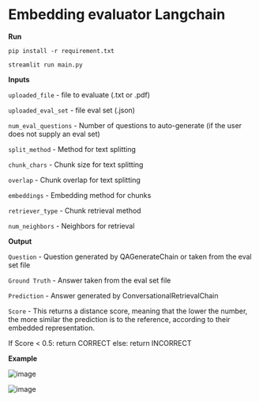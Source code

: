 # Embedding evaluator Langchain

**Run**

`pip install -r requirement.txt`

`streamlit run main.py`

**Inputs**

`uploaded_file` - file to evaluate (.txt or .pdf)

`uploaded_eval_set` - file eval set (.json)

`num_eval_questions` - Number of questions to auto-generate (if the user does not supply an eval set)

`split_method` - Method for text splitting

`chunk_chars` - Chunk size for text splitting
 
`overlap` - Chunk overlap for text splitting
  
`embeddings` - Embedding method for chunks
 
`retriever_type` - Chunk retrieval method

`num_neighbors` - Neighbors for retrieval

**Output**

`Question` - Question generated by QAGenerateChain or taken from the eval set file

`Ground Truth` - Answer taken from the eval set file

`Prediction` - Answer generated by ConversationalRetrievalChain

`Score` - This returns a distance score, meaning that the lower the number, the more similar the prediction is to the reference, according to their embedded representation.

If Score < 0.5: return CORRECT else: return INCORRECT

**Example**

![image](https://github.com/trungkien02/Embedding-evaluator-Langchain/assets/74165010/dbc3ddbc-1477-462a-9daf-2d65587b3807)

![image](https://github.com/trungkien02/Embedding-evaluator-Langchain/assets/74165010/2279924f-5f19-4065-a0d6-df7bf1f3f741)

